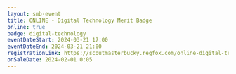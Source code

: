 ```yaml
---
layout: smb-event
title: ONLINE - Digital Technology Merit Badge
online: true
badge: digital-technology
eventDateStart: 2024-03-21 17:00
eventDateEnd: 2024-03-21 21:00
registrationLink: https://scoutmasterbucky.regfox.com/online-digital-technology-merit-badge-2024-03-21pm
onSaleDate: 2024-02-01 0:05
---
```

